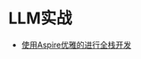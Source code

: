 # LLM实战

- [使用Aspire优雅的进行全栈开发](https://mp.weixin.qq.com/s?__biz=MzIxMTUzNzM5Ng==&mid=2247503770&idx=3&sn=c50a58179f0a45f73aca2b52a682fab5&chksm=96201ca5f515e70cf3ac2cc2b43d0547a968783ea81d0279bd6f3f34a2b2ea4d30666553b41e&scene=126&sessionid=1722818981#rd)

